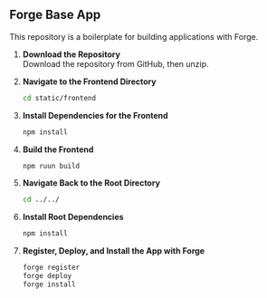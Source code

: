 ## Forge Base App

This repository is a boilerplate for building applications with Forge.

1. **Download the Repository**  
   Download the repository from GitHub, then unzip.

2. **Navigate to the Frontend Directory**

   ```bash
   cd static/frontend

   ```

3. **Install Dependencies for the Frontend**

   ```bash
   npm install

   ```

4. **Build the Frontend**

   ```bash
   npm ruun build

   ```

5. **Navigate Back to the Root Directory**

   ```bash
   cd ../../

   ```

6. **Install Root Dependencies**

   ```bash
   npm install

   ```

7. **Register, Deploy, and Install the App with Forge**
   ```bash
   forge register
   forge deploy
   forge install
   ```
